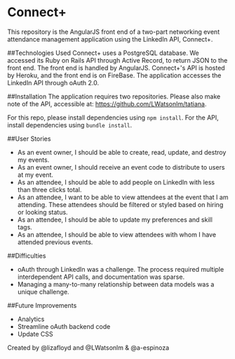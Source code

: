 # Connect+

This repository is the AngularJS front end of a two-part networking event attendance management application using the LinkedIn API, Connect+.

##Technologies Used
Connect+ uses a PostgreSQL database. We accessed its Ruby on Rails API through Active Record, to return JSON to the front end. The front end is handled by AngularJS. Connect+'s API is hosted by Heroku, and the front end is on FireBase. The application accesses the LinkedIn API through oAuth 2.0.

##Installation
The application requires two repositories. Please also make note of the API, accessible at:
https://github.com/LWatsonlm/tatiana.

For this repo, please install dependencies using ```npm install```.  For the API, install dependencies using ```bundle install```.

##User Stories
* As an event owner, I should be able to create, read, update, and destroy my events.
* As an event owner, I should receive an event code to distribute to users at my event.
* As an attendee, I should be able to add people on LinkedIn with less than three clicks total.
* As an attendee, I want to be able to view attendees at the event that I am attending. These attendees should be filtered or styled based on hiring or looking status.
* As an attendee, I should be able to update my preferences and skill tags.
* As an attendee, I should be able to view attendees with whom I have attended previous events.


##Difficulties
* oAuth through LinkedIn was a challenge.  The process required multiple interdependent API calls, and documentation was sparse.
* Managing a many-to-many relationship between data models was a unique challenge.

##Future Improvements
* Analytics
* Streamline oAuth backend code
* Update CSS

Created by @lizafloyd and @LWatsonlm & @a-espinoza
